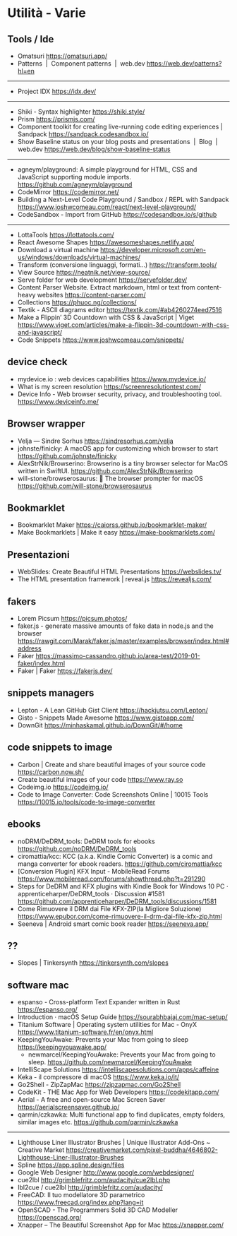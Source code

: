 # Utilità - Varie

## Tools / Ide

* Omatsuri <https://omatsuri.app/>
* Patterns  |  Component patterns  |  web.dev <https://web.dev/patterns?hl=en>

---

* Project IDX <https://idx.dev/>

---

* Shiki - Syntax highlighter <https://shiki.style/>
* Prism <https://prismjs.com/>
* Component toolkit for creating live-running code editing experiences | Sandpack <https://sandpack.codesandbox.io/>
* Show Baseline status on your blog posts and presentations  |  Blog  |  web.dev <https://web.dev/blog/show-baseline-status>

---

* agneym/playground: A simple playground for HTML, CSS and JavaScript supporting module imports. <https://github.com/agneym/playground>
* CodeMirror <https://codemirror.net/>
* Building a Next-Level Code Playground / Sandbox / REPL with Sandpack <https://www.joshwcomeau.com/react/next-level-playground/>
* CodeSandbox - Import from GitHub <https://codesandbox.io/s/github>

---

* LottaTools <https://lottatools.com/>
* React Awesome Shapes <https://awesomeshapes.netlify.app/>
* Download a virtual machine <https://developer.microsoft.com/en-us/windows/downloads/virtual-machines/>
* Transform (conversione linguaggi, formati...) <https://transform.tools/>
* View Source <https://neatnik.net/view-source/>
* Serve folder for web development <https://servefolder.dev/>
* Content Parser Website. Extract markdown, html or text from content-heavy websites <https://content-parser.com/> 
* Collections <https://phuoc.ng/collections/>
* Textik - ASCII diagrams editor <https://textik.com/#ab4260274eed7516> 
* Make a Flippin’ 3D Countdown with CSS & JavaScript | Viget <https://www.viget.com/articles/make-a-flippin-3d-countdown-with-css-and-javascript/>
* Code Snippets <https://www.joshwcomeau.com/snippets/>

## device check
* mydevice.io : web devices capabilities <https://www.mydevice.io/>
* What is my screen resolution <https://screenresolutiontest.com/>
* Device Info - Web browser security, privacy, and troubleshooting tool. <https://www.deviceinfo.me/>

## Browser wrapper
* Velja — Sindre Sorhus <https://sindresorhus.com/velja>
* johnste/finicky: A macOS app for customizing which browser to start <https://github.com/johnste/finicky>
* AlexStrNik/Browserino: Browserino is a tiny browser selector for MacOS written in SwiftUI. <https://github.com/AlexStrNik/Browserino>
* will-stone/browserosaurus: 🦖 The browser prompter for macOS <https://github.com/will-stone/browserosaurus>



## Bookmarklet
* Bookmarklet Maker <https://caiorss.github.io/bookmarklet-maker/>
* Make Bookmarklets | Make it easy <https://make-bookmarklets.com/>

## Presentazioni
* WebSlides: Create Beautiful HTML Presentations <https://webslides.tv/>
* The HTML presentation framework | reveal.js <https://revealjs.com/>

## fakers

* Lorem Picsum <https://picsum.photos/>
* faker.js - generate massive amounts of fake data in node.js and the browser <https://rawgit.com/Marak/faker.js/master/examples/browser/index.html#address>
* Faker <https://massimo-cassandro.github.io/area-test/2019-01-faker/index.html>
* Faker | Faker <https://fakerjs.dev/>

## snippets managers

* Lepton - A Lean GitHub Gist Client <https://hackjutsu.com/Lepton/>
* Gisto - Snippets Made Awesome <https://www.gistoapp.com/>
* DownGit <https://minhaskamal.github.io/DownGit/#/home>


## code snippets to image
* Carbon | Create and share beautiful images of your source code <https://carbon.now.sh/>
* Create beautiful images of your code <https://www.ray.so>
* Codeimg.io <https://codeimg.io/>
* Code to Image Converter: Code Screenshots Online | 10015 Tools <https://10015.io/tools/code-to-image-converter>


## ebooks
* noDRM/DeDRM_tools: DeDRM tools for ebooks <https://github.com/noDRM/DeDRM_tools>
* ciromattia/kcc: KCC (a.k.a. Kindle Comic Converter) is a comic and manga converter for ebook readers. <https://github.com/ciromattia/kcc>
* [Conversion Plugin] KFX Input - MobileRead Forums <https://www.mobileread.com/forums/showthread.php?t=291290>
* Steps for DeDRM and KFX plugins with Kindle Book for Windows 10 PC · apprenticeharper/DeDRM_tools · Discussion #1581 <https://github.com/apprenticeharper/DeDRM_tools/discussions/1581>
* Come Rimuovere il DRM dai File KFX-ZIP(la Migliore Soluzione) <https://www.epubor.com/come-rimuovere-il-drm-dai-file-kfx-zip.html>
* Seeneva | Android smart comic book reader <https://seeneva.app/>

## ??
* Slopes | Tinkersynth <https://tinkersynth.com/slopes>


## software mac
* espanso - Cross-platform Text Expander written in Rust <https://espanso.org/>
* Introduction · macOS Setup Guide <https://sourabhbajaj.com/mac-setup/>
* Titanium Software | Operating system utilities for Mac - OnyX <https://www.titanium-software.fr/en/onyx.html>
* KeepingYouAwake: Prevents your Mac from going to sleep <https://keepingyouawake.app/>
  * newmarcel/KeepingYouAwake: Prevents your Mac from going to sleep. <https://github.com/newmarcel/KeepingYouAwake>
* IntelliScape Solutions <https://intelliscapesolutions.com/apps/caffeine>
* Keka - il compressore di macOS <https://www.keka.io/it/>
* Go2Shell - ZipZapMac <https://zipzapmac.com/Go2Shell>
* CodeKit - THE Mac App for Web Developers <https://codekitapp.com/>
* Aerial - A free and open-source Mac Screen Saver <https://aerialscreensaver.github.io/>
* qarmin/czkawka: Multi functional app to find duplicates, empty folders, similar images etc. <https://github.com/qarmin/czkawka>

---- 

* Lighthouse Liner Illustrator Brushes | Unique Illustrator Add-Ons ~ Creative Market <https://creativemarket.com/pixel-buddha/4646802-Lighthouse-Liner-Illustrator-Brushes>
* Spline <https://app.spline.design/files> 
* Google Web Designer <http://www.google.com/webdesigner/>
* cue2lbl <http://grimblefritz.com/audacity/cue2lbl.php>
* lbl2cue / cue2lbl <http://grimblefritz.com/audacity/>
* FreeCAD: Il tuo modellatore 3D parametrico <https://www.freecad.org/index.php?lang=it>
* OpenSCAD - The Programmers Solid 3D CAD Modeller <https://openscad.org/>
* Xnapper – The Beautiful Screenshot App for Mac <https://xnapper.com/>
